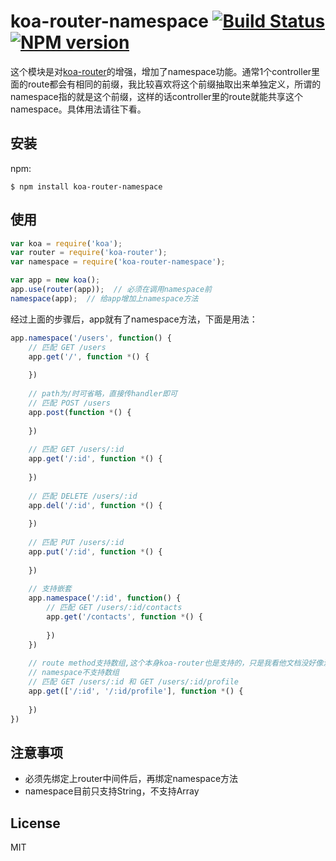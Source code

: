 # koa-router-namespace [![Build Status](https://travis-ci.org/chenboxiang/koa-router-namespace.svg)](https://travis-ci.org/chenboxiang/koa-router-namespace) [![NPM version](https://badge.fury.io/js/koa-router-namespace.png)](http://badge.fury.io/js/koa-router-namespace)

这个模块是对[koa-router](https://github.com/alexmingoia/koa-router)的增强，增加了namespace功能。通常1个controller里面的route都会有相同的前缀，我比较喜欢将这个前缀抽取出来单独定义，所谓的namespace指的就是这个前缀，这样的话controller里的route就能共享这个namespace。具体用法请往下看。

## 安装

npm:
```
$ npm install koa-router-namespace
```

## 使用

```javascript
var koa = require('koa');
var router = require('koa-router');
var namespace = require('koa-router-namespace');

var app = new koa();
app.use(router(app));  // 必须在调用namespace前
namespace(app);  // 给app增加上namespace方法
```

经过上面的步骤后，app就有了namespace方法，下面是用法：

```javascript
app.namespace('/users', function() {
	// 匹配 GET /users
	app.get('/', function *() {
		
	})
	
	// path为/时可省略，直接传handler即可
	// 匹配 POST /users
	app.post(function *() {
	
	})
	
	// 匹配 GET /users/:id
	app.get('/:id', function *() {
	
	})
	
	// 匹配 DELETE /users/:id
	app.del('/:id', function *() {
	
	})
	
	// 匹配 PUT /users/:id
	app.put('/:id', function *() {
	
	})
	
	// 支持嵌套
	app.namespace('/:id', function() {
		// 匹配 GET /users/:id/contacts
		app.get('/contacts', function *() {
			
		})
	})
	
	// route method支持数组,这个本身koa-router也是支持的，只是我看他文档没好像没写
	// namespace不支持数组
	// 匹配 GET /users/:id 和 GET /users/:id/profile
	app.get(['/:id', '/:id/profile'], function *() {
	
	})
})
```

## 注意事项

* 必须先绑定上router中间件后，再绑定namespace方法
* namespace目前只支持String，不支持Array

## License

MIT